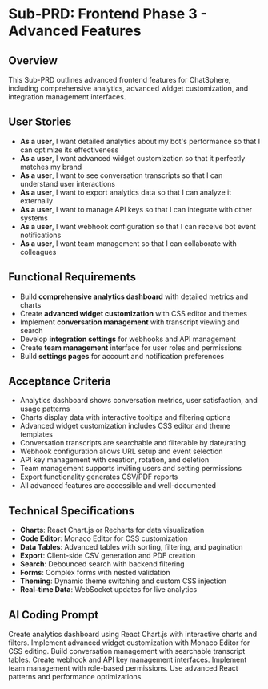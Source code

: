 # Sub-PRD: Frontend Phase 3 - Advanced Features

## Overview
This Sub-PRD outlines advanced frontend features for ChatSphere, including comprehensive analytics, advanced widget customization, and integration management interfaces.

## User Stories
- **As a user**, I want detailed analytics about my bot's performance so that I can optimize its effectiveness
- **As a user**, I want advanced widget customization so that it perfectly matches my brand
- **As a user**, I want to see conversation transcripts so that I can understand user interactions
- **As a user**, I want to export analytics data so that I can analyze it externally
- **As a user**, I want to manage API keys so that I can integrate with other systems
- **As a user**, I want webhook configuration so that I can receive bot event notifications
- **As a user**, I want team management so that I can collaborate with colleagues

## Functional Requirements
- Build **comprehensive analytics dashboard** with detailed metrics and charts
- Create **advanced widget customization** with CSS editor and themes
- Implement **conversation management** with transcript viewing and search
- Develop **integration settings** for webhooks and API management
- Create **team management** interface for user roles and permissions
- Build **settings pages** for account and notification preferences

## Acceptance Criteria
- Analytics dashboard shows conversation metrics, user satisfaction, and usage patterns
- Charts display data with interactive tooltips and filtering options
- Advanced widget customization includes CSS editor and theme templates
- Conversation transcripts are searchable and filterable by date/rating
- Webhook configuration allows URL setup and event selection
- API key management with creation, rotation, and deletion
- Team management supports inviting users and setting permissions
- Export functionality generates CSV/PDF reports
- All advanced features are accessible and well-documented

## Technical Specifications
- **Charts**: React Chart.js or Recharts for data visualization
- **Code Editor**: Monaco Editor for CSS customization
- **Data Tables**: Advanced tables with sorting, filtering, and pagination
- **Export**: Client-side CSV generation and PDF creation
- **Search**: Debounced search with backend filtering
- **Forms**: Complex forms with nested validation
- **Theming**: Dynamic theme switching and custom CSS injection
- **Real-time Data**: WebSocket updates for live analytics

## AI Coding Prompt
Create analytics dashboard using React Chart.js with interactive charts and filters. Implement advanced widget customization with Monaco Editor for CSS editing. Build conversation management with searchable transcript tables. Create webhook and API key management interfaces. Implement team management with role-based permissions. Use advanced React patterns and performance optimizations.